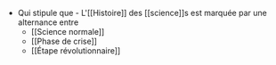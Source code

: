   -  Qui stipule que
    - L'[[Histoire]] des [[science]]s est marquée par une alternance entre
      - [[Science normale]]
      - [[Phase de crise]]
      - [[Étape révolutionnaire]]
        